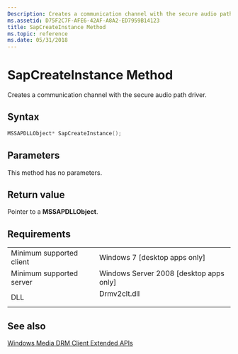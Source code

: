 ```yaml
---
Description: Creates a communication channel with the secure audio path driver.
ms.assetid: D75F2C7F-AFE6-42AF-A8A2-ED7959B14123
title: SapCreateInstance Method
ms.topic: reference
ms.date: 05/31/2018
---
```


# SapCreateInstance Method

Creates a communication channel with the secure audio path driver.

## Syntax


```C++
MSSAPDLLObject* SapCreateInstance();
```



## Parameters

This method has no parameters.

## Return value

Pointer to a **MSSAPDLLObject**.

## Requirements



|                                     |                                                                                         |
|-------------------------------------|-----------------------------------------------------------------------------------------|
| Minimum supported client<br/> | Windows 7 \[desktop apps only\]<br/>                                              |
| Minimum supported server<br/> | Windows Server 2008 \[desktop apps only\]<br/>                                    |
| DLL<br/>                      | <dl> <dt>Drmv2clt.dll</dt> </dl> |



## See also

<dl> <dt>

[Windows Media DRM Client Extended APIs](/windows/desktop/wmformat/windows-media-drm-client-extended-apis)
</dt> </dl>

 

 